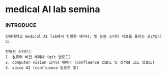 # medical AI lab semina

### INTRODUCE
```
인하대학교 medical AI lab에서 진행한 세미나, 및 논문 스터디 자료를 올리는 공간입니다.

진행된 스터디는
1. 컴퓨터 비전 세미나 (git 업로드)
2. computer vision 딥러닝 세미나 (confluence 업로드 및 깃허브 코드 업로드)
3. voice AI (confluence 업로드 및)

```
